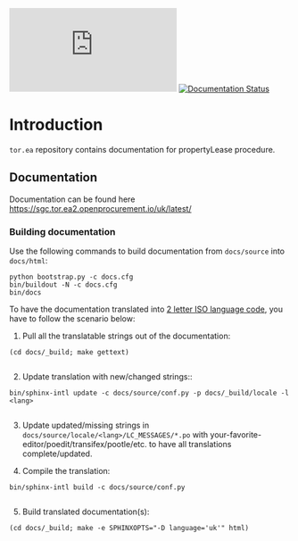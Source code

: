 ![alt text](https://github.com/prozorro-sale/tor.ea/blob/master/LICENSE.txt "License Apache Version 2.0")
[![Documentation Status](https://readthedocs.org/projects/torea/badge/?version=latest)](https://propertylease.readthedocs.io/uk_UA/latest/)

# Introduction

`tor.ea` repository contains documentation for propertyLease procedure.

## Documentation

Documentation can be found here https://sgc.tor.ea2.openprocurement.io/uk/latest/

### Building documentation

Use the following commands to build documentation from `docs/source` into `docs/html`:
 
 ```
 python bootstrap.py -c docs.cfg
 bin/buildout -N -c docs.cfg
 bin/docs 
 ```

To have the documentation translated into *<lang>* [2 letter ISO language code](https://en.wikipedia.org/wiki/List_of_ISO_639-2_codes "Wikipedia"), you have to follow the scenario below:

 1. Pull all the translatable strings out of the documentation:
       
```
(cd docs/_build; make gettext)
      
```

 2. Update translation with new/changed strings::
 
```
bin/sphinx-intl update -c docs/source/conf.py -p docs/_build/locale -l <lang>
 
```
    
 3. Update updated/missing strings in `docs/source/locale/<lang>/LC_MESSAGES/*.po` with your-favorite-editor/poedit/transifex/pootle/etc. to have all translations complete/updated.

 4. Compile the translation:
 
```
bin/sphinx-intl build -c docs/source/conf.py
  
```

 5. Build translated documentation(s):
 
```
(cd docs/_build; make -e SPHINXOPTS="-D language='uk'" html)
```
